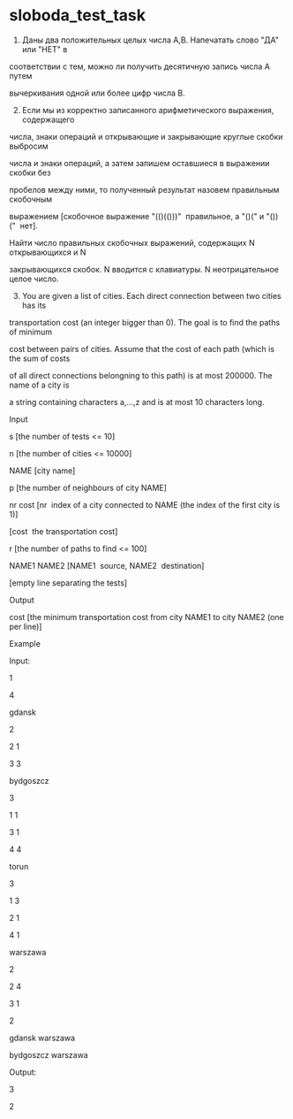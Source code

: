 # sloboda_test_task
1. Даны два положительных целых числа А,В. Напечатать слово "ДА" или "НЕТ" в

соответствии с тем, можно ли получить десятичную запись числа А путем

вычеркивания одной или более цифр числа В.

2. Если мы из корректно записанного арифметического выражения, содержащего

числа, знаки операций и открывающие и закрывающие круглые скобки выбросим

числа и знаки операций, а затем запишем оставшиеся в выражении скобки без

пробелов между ними, то полученный результат назовем правильным скобочным

выражением [скобочное выражение "(()(()))" ­ правильное, а "()(" и "())(" ­ нет].

Найти число правильных скобочных выражений, содержащих N открывающихся и N

закрывающихся скобок. N вводится с клавиатуры. N неотрицательное целое число.

3. You are given a list of cities. Each direct connection between two cities has its

transportation cost (an integer bigger than 0). The goal is to find the paths of minimum

cost between pairs of cities. Assume that the cost of each path (which is the sum of costs

of all direct connections belongning to this path) is at most 200000. The name of a city is

a string containing characters a,...,z and is at most 10 characters long.

Input

s [the number of tests <= 10]

n [the number of cities <= 10000]

NAME [city name]

p [the number of neighbours of city NAME]

nr cost [nr ­ index of a city connected to NAME (the index of the first city is 1)]

[cost ­ the transportation cost]

r [the number of paths to find <= 100]

NAME1 NAME2 [NAME1 ­ source, NAME2 ­ destination]

[empty line separating the tests]

Output

cost [the minimum transportation cost from city NAME1 to city NAME2 (one per line)]

Example

Input:

1

4

gdansk

2

2 1

3 3

bydgoszcz

3

1 1

3 1

4 4

torun

3

1 3

2 1

4 1

warszawa

2

2 4

3 1

2

gdansk warszawa

bydgoszcz warszawa

Output:

3

2
